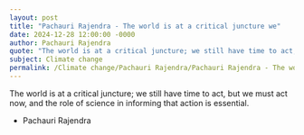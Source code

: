 ```yaml
---
layout: post
title: "Pachauri Rajendra - The world is at a critical juncture we"
date: 2024-12-28 12:00:00 -0000
author: Pachauri Rajendra
quote: "The world is at a critical juncture; we still have time to act, but we must act now, and the role of science in informing that action is essential."
subject: Climate change
permalink: /Climate change/Pachauri Rajendra/Pachauri Rajendra - The world is at a critical juncture we
---
```


The world is at a critical juncture; we still have time to act, but we must act now, and the role of science in informing that action is essential.

- Pachauri Rajendra
